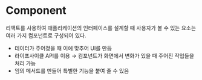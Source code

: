 # Component

리액트를 사용하여 애플리케이션의 인터페이스를 설계할 때 사용자가 볼 수 있는 요소는 여러 가지 컴포넌트로 구성되어 있다.

- 데이터가 주어졌을 때 이에 맞추어 UI를 만듬
- 라이프사이클 API를 이용 → 컴포넌트가 화면에서 변화가 있을 때 주어진 작업들을 처리 가능
- 임의 메서드를 만들어 특별한 기능을 붙여 줄 수 있음
